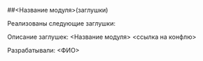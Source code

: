 ##<Название модуля>(заглушки)

Реализованы следующие заглушки:


Описание заглушек:
<Название модуля>
    <ссылка на конфлю>


Разрабатывали:
<ФИО>
